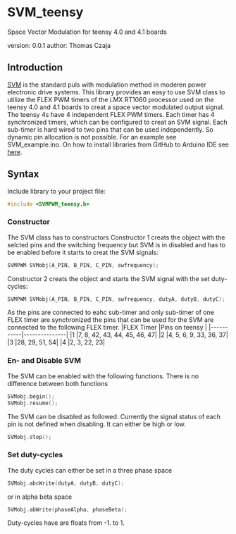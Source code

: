 # SVM_teensy
Space Vector Modulation for teensy 4.0 and 4.1 boards

version: 0.0.1
author: Thomas Czaja

## Introduction
[SVM](https://en.wikipedia.org/wiki/Space_vector_modulation) is the standard puls with modulation method in moderen power electronic drive systems. This library provides an easy to use SVM class to utilize the FLEX PWM timers of the i.MX RT1060 processor used on the teensy 4.0 and 4.1 boards to creat a space vector modulated output signal. The teensy 4s have 4 independent FLEX PWM timers. Each timer has 4 synchronized timers, which can be configured to creat an SVM signal. Each sub-timer is hard wired to two pins that can be used independently. So dynamic pin allocation is not possible. For an example see SVM_example.ino.
On how to install libraries from GitHub to Arduino IDE see [here](https://forum.arduino.cc/t/tutorial-with-screen-shots-how-to-download-a-library-from-github-and-installing-a-zip-library/994122).

## Syntax
Include library to your project file:
```c++
#include <SVMPWM_teensy.h>
```
### Constructor
The SVM class has to constructors
Constructor 1 creats the object with the selcted pins and the switching frequency but SVM is in disabled and has to be enabled before it starts to creat the SVM signals:
```c++
SVMPWM SVMobj(A_PIN, B_PIN, C_PIN, swfrequency);
```
Constructor 2 creats the object and starts the SVM signal with the set duty-cycles:
```c++
SVMPWM SVMobj(A_PIN, B_PIN, C_PIN, swfrequency, dutyA, dutyB, dutyC);
```
As the pins are connected to eahc sub-timer and only sub-timer of one FLEX timer are synchronized the pins that can be used for the SVM are connected to the following FLEX timer.
|FLEX Timer |Pins on teensy |
|-----------|---------------|
|1          |7, 8, 42, 43, 44, 45, 46, 47|
|2          |4, 5, 6, 9, 33, 36, 37|
|3          |28, 29, 51, 54|
|4          |2, 3, 22, 23|

### En- and Disable SVM
The SVM can be enabled with the following functions. There is no difference between both functions
```c++
SVMobj.begin();
SVMobj.resume();
```
The SVM can be disabled as followed. Currently the signal status of each pin is not defined when disabling. It can either be high or low.
```c++
SVMobj.stop();
```
### Set duty-cycles
The duty cycles can either be set in a three phase space
```c++
SVMobj.abcWrite(dutyA, dutyB, dutyC);
```
or in alpha beta space
```c++
SVMobj.abWrite(phaseAlpha, phaseBeta);
```
Duty-cycles have are floats from -1. to 1.
